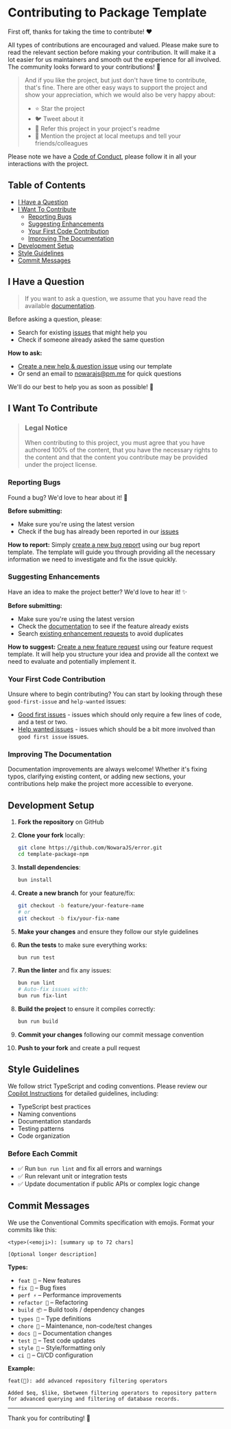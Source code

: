 # Contributing to Package Template

First off, thanks for taking the time to contribute! ❤️

All types of contributions are encouraged and valued. Please make sure to read the relevant section before making your contribution. It will make it a lot easier for us maintainers and smooth out the experience for all involved. The community looks forward to your contributions! 🎉

> And if you like the project, but just don't have time to contribute, that's fine. There are other easy ways to support the project and show your appreciation, which we would also be very happy about:
> - ⭐ Star the project
> - 🐦 Tweet about it
> - 📖 Refer this project in your project's readme
> - 💬 Mention the project at local meetups and tell your friends/colleagues

Please note we have a [Code of Conduct](./CODE_OF_CONDUCT.md), please follow it in all your interactions with the project.

## Table of Contents

- [I Have a Question](#i-have-a-question)
- [I Want To Contribute](#i-want-to-contribute)
  - [Reporting Bugs](#reporting-bugs)
  - [Suggesting Enhancements](#suggesting-enhancements)
  - [Your First Code Contribution](#your-first-code-contribution)
  - [Improving The Documentation](#improving-the-documentation)
- [Development Setup](#development-setup)
- [Style Guidelines](#style-guidelines)
- [Commit Messages](#commit-messages)

## I Have a Question

> If you want to ask a question, we assume that you have read the available [documentation](./README.md).

Before asking a question, please:
- Search for existing [issues](https://github.com/NowaraJS/error/issues) that might help you
- Check if someone already asked the same question

**How to ask:**
- [Create a new help & question issue](https://github.com/NowaraJS/error/issues/new/choose) using our template
- Or send an email to [nowarajs@pm.me](mailto:nowarajs@pm.me) for quick questions

We'll do our best to help you as soon as possible! 💬

## I Want To Contribute

> ### Legal Notice
> When contributing to this project, you must agree that you have authored 100% of the content, that you have the necessary rights to the content and that the content you contribute may be provided under the project license.

### Reporting Bugs

Found a bug? We'd love to hear about it! 🐞

**Before submitting:**
- Make sure you're using the latest version
- Check if the bug has already been reported in our [issues](https://github.com/NowaraJS/error/issues?q=label%3Abug)

**How to report:**
Simply [create a new bug report](https://github.com/NowaraJS/error/issues/new/choose) using our bug report template. The template will guide you through providing all the necessary information we need to investigate and fix the issue quickly.

### Suggesting Enhancements

Have an idea to make the project better? We'd love to hear it! ✨

**Before submitting:**
- Make sure you're using the latest version
- Check the [documentation](./README.md) to see if the feature already exists
- Search [existing enhancement requests](https://github.com/NowaraJS/error/issues?q=label%3Aenhancement) to avoid duplicates

**How to suggest:**
[Create a new feature request](https://github.com/NowaraJS/error/issues/new/choose) using our feature request template. It will help you structure your idea and provide all the context we need to evaluate and potentially implement it.

### Your First Code Contribution

Unsure where to begin contributing? You can start by looking through these `good-first-issue` and `help-wanted` issues:

- [Good first issues](https://github.com/NowaraJS/error/issues?q=is%3Aopen+is%3Aissue+label%3A%22good+first+issue%22) - issues which should only require a few lines of code, and a test or two.
- [Help wanted issues](https://github.com/NowaraJS/error/issues?q=is%3Aopen+is%3Aissue+label%3A%22help+wanted%22) - issues which should be a bit more involved than `good first issue` issues.

### Improving The Documentation

Documentation improvements are always welcome! Whether it's fixing typos, clarifying existing content, or adding new sections, your contributions help make the project more accessible to everyone.

## Development Setup

1. **Fork the repository** on GitHub
2. **Clone your fork** locally:
   ```bash
   git clone https://github.com/NowaraJS/error.git
   cd template-package-npm
   ```

3. **Install dependencies**:
   ```bash
   bun install
   ```

4. **Create a new branch** for your feature/fix:
   ```bash
   git checkout -b feature/your-feature-name
   # or
   git checkout -b fix/your-fix-name
   ```

5. **Make your changes** and ensure they follow our style guidelines

6. **Run the tests** to make sure everything works:
   ```bash
   bun run test
   ```

7. **Run the linter** and fix any issues:
   ```bash
   bun run lint
   # Auto-fix issues with:
   bun run fix-lint
   ```

8. **Build the project** to ensure it compiles correctly:
   ```bash
   bun run build
   ```

9. **Commit your changes** following our commit message convention

10. **Push to your fork** and create a pull request

## Style Guidelines

We follow strict TypeScript and coding conventions. Please review our [Copilot Instructions](./.github/copilot-instructions.md) for detailed guidelines, including:

- TypeScript best practices
- Naming conventions
- Documentation standards
- Testing patterns
- Code organization

### Before Each Commit

- ✅ Run `bun run lint` and fix all errors and warnings
- ✅ Run relevant unit or integration tests
- ✅ Update documentation if public APIs or complex logic change

## Commit Messages

We use the Conventional Commits specification with emojis. Format your commits like this:

```
<type>(<emoji>): [summary up to 72 chars]

[Optional longer description]
```

**Types:**
- `feat 🚀` – New features
- `fix 🔧` – Bug fixes
- `perf ⚡` – Performance improvements
- `refactor 🧹` – Refactoring
- `build 📦` – Build tools / dependency changes
- `types 🌊` – Type definitions
- `chore 🦉` – Maintenance, non-code/test changes
- `docs 📖` – Documentation changes
- `test 🧪` – Test code updates
- `style 🎨` – Style/formatting only
- `ci 🤖` – CI/CD configuration

**Example:**
```
feat(🚀): add advanced repository filtering operators

Added $eq, $like, $between filtering operators to repository pattern
for advanced querying and filtering of database records.
```

---

Thank you for contributing! 🎉
